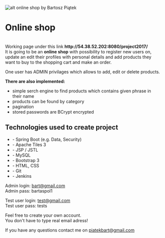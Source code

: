 ![alt](http://i66.tinypic.com/20zv2ue.png)
online shop by Bartosz Piątek

<h1>Online shop</h1>
<br>
Working page under this link <strong>http://54.38.52.202:8080/project2017/</strong>
<br>
It is going to be an <strong>online shop</strong> with possibility to register new users on, 
update an edit their profiles with personal details and add products they want to buy
to the shopping cart and make an order.

One user has ADMIN privilages which allows to add, edit or delete products.

<strong>There are also implemented:</strong>
- simple serch engine to find products which contains given
  phrase in their name
- products can be found by category
- pagination
- stored passwords are BCrypt encrypted

<h2>Technologies used to create project</h2>
  <ul>
  <li>- Spring Boot (e.g. Data, Security)</li>
  <li>- Apache Tiles 3</li>
  <li>- JSP / JSTL</li>
  <li>- MySQL</li>
  <li>- Bootstrap 3</li>
  <li>- HTML, CSS</li>
  <li>- Git</li>
  <li>- Jenkins</li>
</ul>

Admin login: bart@gmail.com <br>
Admin pass:  bartaspol1

Test user login: test@gmail.com <br>
Test user pass:  tests

Feel free to create your own account.<br>
You don't have to type real email adress!


If you have any questions contact me on piatekbart@gmail.com
